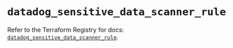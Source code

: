 # `datadog_sensitive_data_scanner_rule`

Refer to the Terraform Registry for docs: [`datadog_sensitive_data_scanner_rule`](https://registry.terraform.io/providers/datadog/datadog/3.65.0/docs/resources/sensitive_data_scanner_rule).
